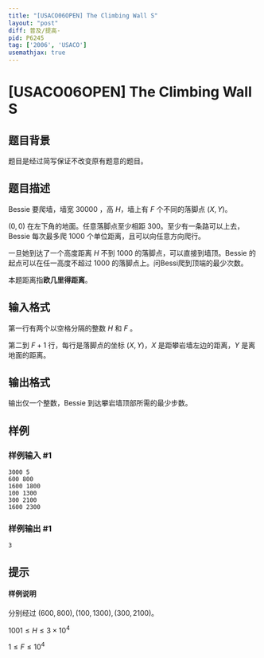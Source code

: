 ```yaml
---
title: "[USACO06OPEN] The Climbing Wall S"
layout: "post"
diff: 普及/提高-
pid: P6245
tag: ['2006', 'USACO']
usemathjax: true
---
```


# [USACO06OPEN] The Climbing Wall S
## 题目背景

题目是经过简写保证不改变原有题意的题目。
## 题目描述

Bessie 要爬墙，墙宽 $30000$ ，高 $H$，墙上有 $F$ 个不同的落脚点 $(X,Y)$。

$(0,0)$ 在左下角的地面。任意落脚点至少相距 $300$。至少有一条路可以上去，Bessie 每次最多爬 $1000$ 个单位距离，且可以向任意方向爬行。

一旦她到达了一个高度距离 $H$ 不到 $1000$ 的落脚点，可以直接到墙顶。Bessie 的起点可以在任一高度不超过 $1000$ 的落脚点上。问Bessi爬到顶端的最少次数。

本题距离指**欧几里得距离**。
## 输入格式

第一行有两个以空格分隔的整数 $H$ 和 $F$ 。

第二到 $F+1$ 行，每行是落脚点的坐标 $(X,Y)$，$X$ 是距攀岩墙左边的距离，$Y$ 是离地面的距离。
## 输出格式

输出仅一个整数，Bessie 到达攀岩墙顶部所需的最少步数。
## 样例

### 样例输入 #1
```
3000 5
600 800
1600 1800
100 1300
300 2100
1600 2300
```
### 样例输出 #1
```
3
```
## 提示

#### 样例说明

分别经过 $(600,800),(100,1300),(300,2100)$。

$1001\le H\le 3\times 10^4$

$1\le F\le 10^4$
